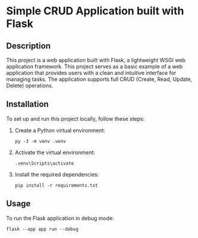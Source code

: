 # Simple CRUD Application built with Flask

## Description

This project is a web application built with Flask, a lightweight WSGI web application framework. This project serves as a basic example of a web application that provides users with a clean and intuitive interface for managing tasks. The application supports full CRUD (Create, Read, Update, Delete) operations.

## Installation

To set up and run this project locally, follow these steps:

1. Create a Python virtual environment:

   ```shell
   py -3 -m venv .venv
   ```

2. Activate the virtual environment:

   ```shell
   .venv\Scripts\activate
   ```

3. Install the required dependencies:
   ```shell
   pip install -r requirements.txt
   ```

## Usage

To run the Flask application in debug mode:

```shell
flask --app app run --debug
```
